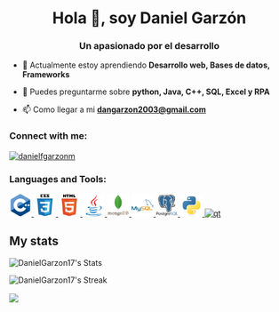 <h1 align="center">Hola 👋, soy Daniel Garzón</h1>
<h3 align="center">Un apasionado por el desarrollo</h3>

- 🌱 Actualmente estoy aprendiendo **Desarrollo web, Bases de datos, Frameworks**

- 💬 Puedes preguntarme sobre **python, Java, C++, SQL, Excel y RPA**

- 📫 Como llegar a mi **dangarzon2003@gmail.com**

<h3 align="left">Connect with me:</h3>
<p align="left">
<a href="https://linkedin.com/in/dagarzonm" target="blank"><img align="center" src="https://raw.githubusercontent.com/rahuldkjain/github-profile-readme-generator/master/src/images/icons/Social/linked-in-alt.svg" alt="danielfgarzonm" height="30" width="40" /></a>
</p>

<h3 align="left">Languages and Tools:</h3>
<p align="left"> <a href="https://www.w3schools.com/cpp/" target="_blank" rel="noreferrer"> <img src="https://raw.githubusercontent.com/devicons/devicon/master/icons/cplusplus/cplusplus-original.svg" alt="cplusplus" width="40" height=flex/> </a> <a href="https://www.w3schools.com/css/" target="_blank" rel="noreferrer"> <img src="https://raw.githubusercontent.com/devicons/devicon/master/icons/css3/css3-original-wordmark.svg" alt="css3" width="40" height="40"/> </a> <a href="https://www.w3.org/html/" target="_blank" rel="noreferrer"> <img src="https://raw.githubusercontent.com/devicons/devicon/master/icons/html5/html5-original-wordmark.svg" alt="html5" width="40" height="40"/> </a> <a href="https://www.java.com" target="_blank" rel="noreferrer"> <img src="https://raw.githubusercontent.com/devicons/devicon/master/icons/java/java-original.svg" alt="java" width="40" height="40"/> </a> <a href="https://www.mongodb.com/" target="_blank" rel="noreferrer"> <img src="https://raw.githubusercontent.com/devicons/devicon/master/icons/mongodb/mongodb-original-wordmark.svg" alt="mongodb" width="40" height="40"/> </a> <a href="https://www.mysql.com/" target="_blank" rel="noreferrer"> <img src="https://raw.githubusercontent.com/devicons/devicon/master/icons/mysql/mysql-original-wordmark.svg" alt="mysql" width="40" height="40"/> </a> <a href="https://www.postgresql.org" target="_blank" rel="noreferrer"> <img src="https://raw.githubusercontent.com/devicons/devicon/master/icons/postgresql/postgresql-original-wordmark.svg" alt="postgresql" width="40" height="40"/> </a> <a href="https://www.python.org" target="_blank" rel="noreferrer"> <img src="https://raw.githubusercontent.com/devicons/devicon/master/icons/python/python-original.svg" alt="python" width="40" height="40"/> </a> <a href="https://www.qt.io/" target="_blank" rel="noreferrer"> <img src="https://upload.wikimedia.org/wikipedia/commons/0/0b/Qt_logo_2016.svg" alt="qt" width="40" height="40"/> </a> </p>


## My stats

![DanielGarzon17's Stats](https://github-readme-stats.vercel.app/api?username=DanielGarzon17&theme=yeblu&show_icons=true&hide_border=true&count_private=true)

![DanielGarzon17's Streak](https://github-readme-streak-stats.herokuapp.com/?user=DanielGarzon17&theme=yeblu&hide_border=true)

<a>
  <img align="center" src="https://github-readme-stats.vercel.app/api/top-langs?username=DanielGarzon17&layout=compact&theme=yeblu&langs_count=8&card_width=600" />
</a>
